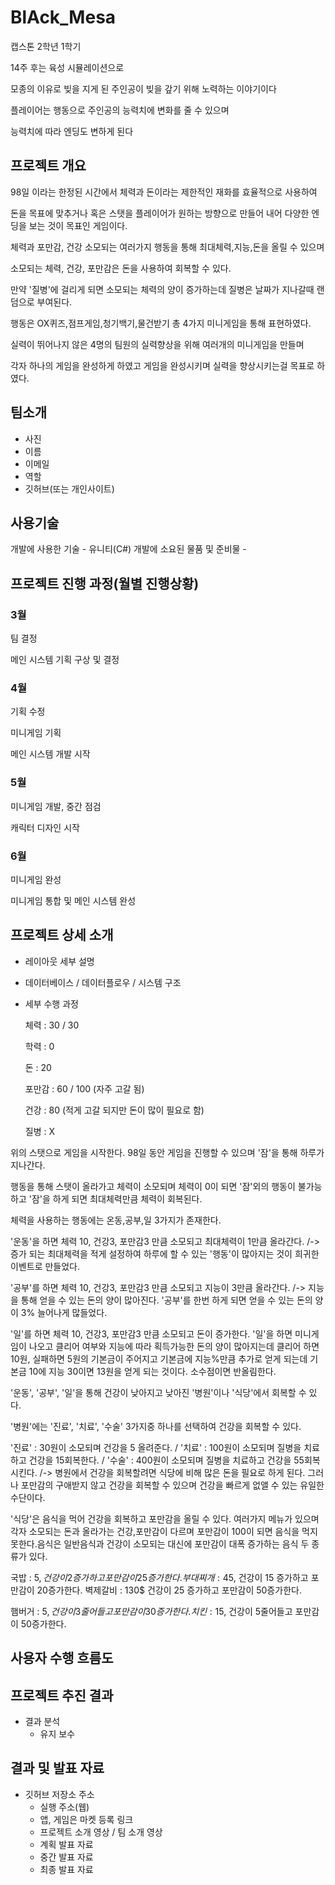 # BlAck_Mesa
 캡스톤 2학년 1학기

14주 후는 육성 시뮬레이션으로 

모종의 이유로 빚을 지게 된 주인공이 빚을 갚기 위해 노력하는 이야기이다

플레이어는 행동으로 주인공의 능력치에 변화를 줄 수 있으며

능력치에 따라 엔딩도 변하게 된다

## 프로젝트 개요    
98일 이라는 한정된 시간에서 체력과 돈이라는 제한적인 재화를 효율적으로 사용하여 

돈을 목표에 맞추거나 혹은 스탯을 플레이어가 원하는 방향으로 만들어 내어 다양한 엔딩을 보는 것이 목표인 게임이다.

체력과 포만감, 건강 소모되는 여러가지 행동을 통해 최대체력,지능,돈을 올릴 수 있으며 

소모되는 체력, 건강, 포만감은 돈을 사용하여 회복할 수 있다.

만약 '질병'에 걸리게 되면 소모되는 체력의 양이 증가하는데 질병은 날짜가 지나갈때 랜덤으로 부여된다.

행동은 OX퀴즈,점프게임,청기백기,물건받기 총 4가지 미니게임을 통해 표현하였다.

실력이 뛰어나지 않은 4명의 팀원의 실력향상을 위해 여러개의 미니게임을 만들며 

각자 하나의 게임을 완성하게 하였고 게임을 완성시키며 실력을 향상시키는걸 목표로 하였다.

## 팀소개
 - 사진
  - 이름
  - 이메일
  - 역할
  - 깃허브(또는 개인사이트)

## 사용기술

개발에 사용한 기술 - 유니티(C#) 
개발에 소요된 물품 및 준비물 - 

## 프로젝트 진행 과정(월별 진행상황)

### 3월

팀 결정

메인 시스템 기획 구상 및 결정


### 4월

기획 수정

미니게임 기획

메인 시스템 개발 시작

### 5월

미니게임 개발, 중간 점검

캐릭터 디자인 시작



### 6월

미니게임 완성 

미니게임 통합 및 메인 시스템 완성


## 프로젝트 상세 소개

- 레이아웃 세부 설명
- 데이터베이스 / 데이터플로우 / 시스템 구조
- 세부 수행 과정
  
  체력 : 30 / 30
  
  학력 : 0
  
  돈 : 20
  
  포만감 : 60  / 100 (자주 고갈 됨)
  
  건강 : 80 (적게 고갈 되지만 돈이 많이 필요로 함)
  
  질병 : X

위의 스탯으로 게임을 시작한다. 98일 동안 게임을 진행할 수 있으며 '잠'을 통해 하루가 지나간다.

행동을 통해 스탯이 올라가고 체력이 소모되며 체력이 0이 되면 '잠'외의 행동이 불가능하고 '잠'을 하게 되면 최대체력만큼 체력이 회복된다.

체력을 사용하는 행동에는 온동,공부,일 3가지가 존재한다.

'운동'을 하면 체력 10, 건강3, 포만감3 만큼 소모되고 최대체력이 1만큼 올라간다. /-> 증가 되는 최대체력을 적게 설정하여 하루에 할 수 있는 '행동'이 많아지는 것이 희귀한 이벤트로 만들었다.

'공부'를 하면 체력 10, 건강3, 포만감3 만큼 소모되고 지능이 3만큼 올라간다. /->  지능을 통해 얻을 수 있는 돈의 양이 많아진다. '공부'를 한번 하게 되면 얻을 수 있는 돈의 양이 3% 늘어나게 많들었다.

'일'를 하면 체력 10, 건강3, 포만감3 만큼 소모되고 돈이 증가한다. '일'을 하면 미니게임이 나오고 클리어 여부와 지능에 따라 획득가능한 돈의 양이 많아지는데 클리어 하면 10원, 실패하면 5원의 기본금이 주어지고 기본금에 지능%만큼 추가로 얻게 되는데 기본금 10에 지능 30이면 13원을 얻게 되는 것이다. 소수점이면 반올림한다.

'운동', '공부', '일'을 통해 건강이 낮아지고 낮아진  '병원'이나 '식당'에서 회복할 수 있다.



'병원'에는 '진료', '치료', '수술' 3가지중 하나를 선택하여 건강을 회복할 수 있다.

'진료' : 30원이 소모되며 건강을 5 올려준다. / '치료' : 100원이 소모되며 질병을 치료하고 건강을 15회복한다. / '수술' : 400원이 소모되며 질병을 치료하고 건강을 55회복 시킨다. /-> 병원에서 건강을 회복할려면 식당에 비해 많은 돈을 필요로 하게 된다. 그러나 포만감의 구애받지 않고 건강을 회복할 수 있으며 건강을 빠르게 없앨 수 있는 유일한 수단이다.


'식당'은 음식을 먹어 건강을 회복하고 포만감을 올릴 수 있다. 여러가지 메뉴가 있으며 각자 소모되는 돈과 올라가는 건강,포만감이 다르며 포만감이 100이 되면 음식을 먹지 못한다.음식은 일반음식과 건강이 소모되는 대신에 포만감이 대폭 증가하는 음식 두 종류가 있다.

국밥 : 5$, 건강이 2 증가하고 포만감이 25증가한다.
부대찌개 : 45$, 건강이 15 증가하고 포만감이 20증가한다.
벽제갈비 : 130$ 건강이 25 증가하고 포만감이 50증가한다.

햄버거 : 5$, 건강이 3 줄어들고 포만감이 30 증가한다.
치킨 : 15$, 건강이 5줄어들고 포만감이 50증가한다.

## 사용자 수행 흐름도

     
## 프로젝트 추진 결과

- 결과 분석
  - 유지 보수

## 결과 및 발표 자료

- 깃허브 저장소 주소
   - 실행 주소(웹)
   - 앱, 게임은 마켓 등록 링크
   - 프로젝트 소개 영상 / 팀 소개 영상
   - 계획 발표 자료
   - 중간 발표 자료
   - 최종 발표 자료

